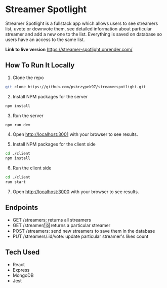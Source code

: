 # Streamer Spotlight

Streamer Spotlight is a fullstack app which allows users to see streamers list, uvote or downvote them, see detailed information about particular streamer and add a new one to the list. Everything is saved on database so users have an access to the same list.

**Link to live version** https://streamer-spotlight.onrender.com/

## How To Run It Locally

1. Clone the repo

```sh
git clone https://github.com/pskrzypek97/streamerspotlight.git
```

2. Install NPM packages for the server

```sh
npm install
```

3. Run the server

```sh
npm run dev
```

4. Open [http://localhost:3001](http://localhost:3001) with your browser to see results.

5. Install NPM packages for the client side

```sh
cd ./client
npm install
```

6. Run the client side

```sh
cd ./client
run start
```

7. Open [http://localhost:3000](http://localhost:3000) with your browser to see results.

## Endpoints

- GET /streamers: returns all streamers
- GET /streamer/:id: returns a particular streamer
- POST /streamers: send new streamers to save them in the database
- PUT /streamers/:id/vote: update particular streamer's likes count

## Tech Used

- React
- Express
- MongoDB
- Jest
